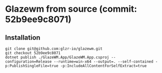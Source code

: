 # Glazewm from source (commit: 52b9ee9c8071)

## Installation

```pwsh
git clone git@github.com:glzr-io/glazewm.git
git checkout 52b9ee9c8071
dotnet publish ./GlazeWM.App/GlazeWM.App.csproj --configuration=Release --runtime=win-x64 --output=. --self-contained -p:PublishSingleFile=true -p:IncludeAllContentForSelfExtract=true
```
